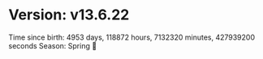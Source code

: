 # Version: v13.6.22
Time since birth: 4953 days, 118872 hours, 7132320 minutes, 427939200 seconds
Season: Spring 🌸
